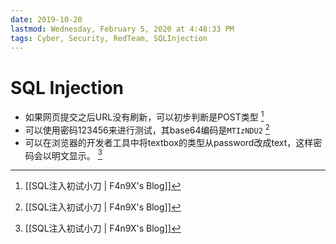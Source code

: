 ```yaml
---
date: 2019-10-20
lastmod: Wednesday, February 5, 2020 at 4:48:33 PM
tags: Cyber, Security, RedTeam, SQLInjection
---
```

# SQL Injection

* 如果网页提交之后URL没有刷新，可以初步判断是POST类型 [^DE9BDDA9BA32]
* 可以使用密码123456来进行测试，其base64编码是`MTIzNDU2` [^DE9BDDA9BA32]
* 可以在浏览器的开发者工具中将textbox的类型从password改成text，这样密码会以明文显示。 [^DE9BDDA9BA32]


[^DE9BDDA9BA32]: [[SQL注入初试小刀 | F4n9X's Blog]]
